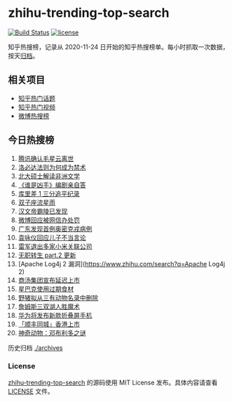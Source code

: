 # zhihu-trending-top-search

[![Build Status](https://github.com/justjavac/zhihu-trending-top-search/workflows/ci/badge.svg?branch=main)](https://github.com/justjavac/zhihu-trending-top-search/actions)
[![license](https://img.shields.io/github/license/justjavac/zhihu-trending-top-search)](https://github.com/justjavac/zhihu-trending-top-search/blob/main/LICENSE)

知乎热搜榜，记录从 2020-11-24 日开始的知乎热搜榜单。每小时抓取一次数据，按天[归档](./archives)。

## 相关项目

- [知乎热门话题](https://github.com/justjavac/zhihu-trending-hot-questions)
- [知乎热门视频](https://github.com/justjavac/zhihu-trending-hot-video)
- [微博热搜榜](https://github.com/justjavac/weibo-trending-hot-search)

## 今日热搜榜

<!-- BEGIN -->
<!-- 最后更新时间 Wed Dec 15 2021 09:54:42 GMT+0800 (China Standard Time) -->

1. [腾讯确认毛星云离世](https://www.zhihu.com/search?q=毛星云)
1. [洛必达法则为何成为禁术](https://www.zhihu.com/search?q=洛必达法则)
1. [北大硕士解读非洲文学](https://www.zhihu.com/search?q=非洲文学)
1. [《谁是凶手》编剧亲自答](https://www.zhihu.com/search?q=谁是凶手)
1. [库里差 1 三分追平纪录](https://www.zhihu.com/search?q=库里)
1. [双子座流星雨](https://www.zhihu.com/search?q=流星雨)
1. [汉文帝霸陵已发现](https://www.zhihu.com/search?q=汉文帝霸陵)
1. [微博回应被网信办处罚](https://www.zhihu.com/search?q=微博)
1. [广东发现首例奥密克戎病例](https://www.zhihu.com/search?q=广东疫情)
1. [袁咏仪回应儿子不当言论](https://www.zhihu.com/search?q=袁咏仪)
1. [雷军退出多家小米关联公司](https://www.zhihu.com/search?q=雷军)
1. [无职转生 part.2 更新](https://www.zhihu.com/search?q=无职转生)
1. [Apache Log4j 2 漏洞](https://www.zhihu.com/search?q=Apache Log4j 2)
1. [商汤集团宣布延迟上市](https://www.zhihu.com/search?q=商汤集团)
1. [星巴克使用过期食材](https://www.zhihu.com/search?q=星巴克)
1. [野猪拟从三有动物名录中删除](https://www.zhihu.com/search?q=野猪)
1. [詹姆斯三双湖人胜魔术](https://www.zhihu.com/search?q=湖人)
1. [华为将发布新款折叠屏手机](https://www.zhihu.com/search?q=华为折叠屏)
1. [「顺丰同城」香港上市](https://www.zhihu.com/search?q=顺丰同城)
1. [神奇动物：邓布利多之谜](https://www.zhihu.com/search?q=神奇动物在哪里)

<!-- END -->

历史归档 [./archives](./archives)

### License

[zhihu-trending-top-search](https://github.com/justjavac/zhihu-trending-top-search)
的源码使用 MIT License 发布。具体内容请查看 [LICENSE](./LICENSE) 文件。
